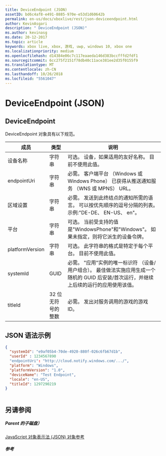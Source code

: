 ```yaml
---
title: DeviceEndpoint (JSON)
assetID: bd6c4af8-e491-8885-970e-e53d1d60642b
permalink: en-us/docs/xboxlive/rest/json-deviceendpoint.html
author: KevinAsgari
description: " DeviceEndpoint (JSON)"
ms.author: kevinasg
ms.date: 20-12-2017
ms.topic: article
keywords: xbox live, xbox, 游戏, uwp, windows 10, xbox one
ms.localizationpriority: medium
ms.openlocfilehash: d14384e06c7c117eaaeda146d383bccfffd2fdf1
ms.sourcegitcommit: 6cc275f2151f78db40c11ace381ee2d35f0155f9
ms.translationtype: MT
ms.contentlocale: zh-CN
ms.lasthandoff: 10/26/2018
ms.locfileid: "5561047"
---
```

# <a name="deviceendpoint-json"></a>DeviceEndpoint (JSON)
 
<a id="ID4EO"></a>

 
## <a name="deviceendpoint"></a>DeviceEndpoint
 
DeviceEndpoint 对象具有以下规范。
 
| 成员| 类型| 说明| 
| --- | --- | --- | 
| 设备名称| 字符串| 可选。 设备，如果适用的友好名称。 目前不使用此值。| 
| endpointUri| 字符串| 必需。 客户端平台 （Windows 或 Windows Phone） 已获得从推送通知服务 （WNS 或 MPNS） URL。| 
| 区域设置| 字符串| 必需。 发送到此终结点的通知所需的语言。 可以按优先顺序的逗号分隔的列表。 示例:"DE-DE、 EN-US、 en"。| 
| 平台| 字符串| 可选。 当前受支持的值是"WindowsPhone"和"Windows"。 如果未指定，则将它派生的设备令牌。| 
| platformVersion| 字符串| 可选。 此字符串的格式是特定于每个平台。 目前不使用此值。| 
| systemId| GUID| 必需。 "应用"实例的唯一标识符 （设备/用户组合）。 最佳做法实施应用生成一个随机的 GUID 后安装/首次运行，并继续上后续的运行的应用使用该值。| 
| titleId| 32 位无符号的整数| 必需。 发出对服务调用的游戏的游戏 ID。| 
  
<a id="ID4EGD"></a>

 
## <a name="sample-json-syntax"></a>JSON 语法示例
 

```json
{
  "systemId": "e9af05b4-70de-4920-880f-026c6fb67d1b",
  "userId" : 1234567890
  "endpointUri": "http://cloud.notify.windows.com/.../",
  "platform": "Windows",
  "platformVersion": "1.0",
  "deviceName": "Test Endpoint",
  "locale": "en-US",
  "titleId": 1297290219
}
    
```

  
<a id="ID4EPD"></a>

 
## <a name="see-also"></a>另请参阅
 
<a id="ID4ERD"></a>

 
##### <a name="parent"></a>Parent 的子磁盘） 

[JavaScript 对象表示法 (JSON) 对象参考](atoc-xboxlivews-reference-json.md)

  
<a id="ID4E4D"></a>

 
##### <a name="reference"></a>参考   